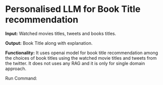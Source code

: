 # Personalised LLM for Book Title recommendation

**Input:** Watched movies titles, tweets and books titles.

**Output:** Book Title along with explanation.

**Functionality:** It uses openai model for book title recommendation among the choices of book titles using the watched movie titles and tweets from the twitter. It does not uses any RAG and it is only for single domain approach.


Run Command:
